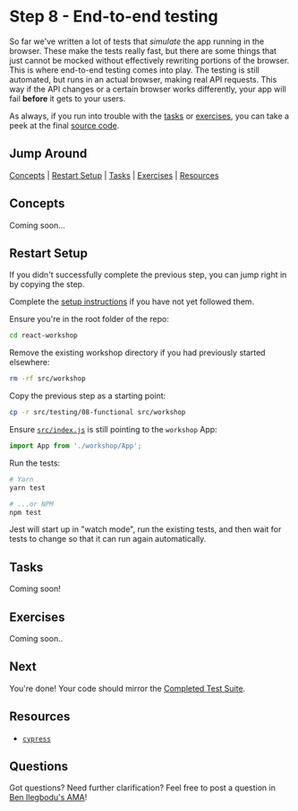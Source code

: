# Step 8 - End-to-end testing

So far we've written a lot of tests that _simulate_ the app running in the browser. These make the tests really fast, but there are some things that just cannot be mocked without effectively rewriting portions of the browser. This is where end-to-end testing comes into play. The testing is still automated, but runs in an actual browser, making real API requests. This way if the API changes or a certain browser works differently, your app will fail **before** it gets to your users.

As always, if you run into trouble with the [tasks](#tasks) or [exercises](#exercises), you can take a peek at the final [source code](./).

## Jump Around

[Concepts](#concepts) | [Restart Setup](#restart-setup) | [Tasks](#tasks) | [Exercises](#exercises) | [Resources](#resources)

## Concepts

Coming soon...

## Restart Setup

If you didn't successfully complete the previous step, you can jump right in by copying the step.

Complete the [setup instructions](../00-begin) if you have not yet followed them.

Ensure you're in the root folder of the repo:

```sh
cd react-workshop
```

Remove the existing workshop directory if you had previously started elsewhere:

```sh
rm -rf src/workshop
```

Copy the previous step as a starting point:

```sh
cp -r src/testing/08-functional src/workshop
```

Ensure [`src/index.js`](../../index.js#L3) is still pointing to the `workshop` App:

```js
import App from './workshop/App';
```

Run the tests:

```sh
# Yarn
yarn test

# ...or NPM
npm test
```

Jest will start up in "watch mode", run the existing tests, and then wait for tests to change so that it can run again automatically.

## Tasks

Coming soon!

## Exercises

Coming soon..

## Next

You're done! Your code should mirror the [Completed Test Suite](../end/).

## Resources

- [`cypress`](https://www.cypress.io/)

## Questions

Got questions? Need further clarification? Feel free to post a question in [Ben Ilegbodu's AMA](http://www.benmvp.com/ama/)!

